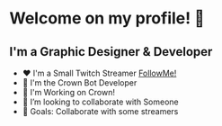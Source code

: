 # Welcome on my profile! 👋 


## I'm a Graphic Designer & Developer

- ❤️ I'm a Small Twitch Streamer [FollowMe!](https://www.twitch.tv/feikvincent)
- 💜 I'm the Crown Bot Developer
- 👑 I'm Working on Crown!
- 🤝 I’m looking to collaborate with Someone
- 🥅 Goals: Collaborate with some streamers


<br />
<br />

